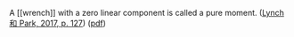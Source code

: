 A [[wrench]] with a zero linear component is called a pure moment. ([Lynch 和 Park, 2017, p. 127](zotero://select/library/items/CK6BYIEW)) ([pdf](zotero://open-pdf/library/items/97TQKNC2?page=127&annotation=8S8376MC))